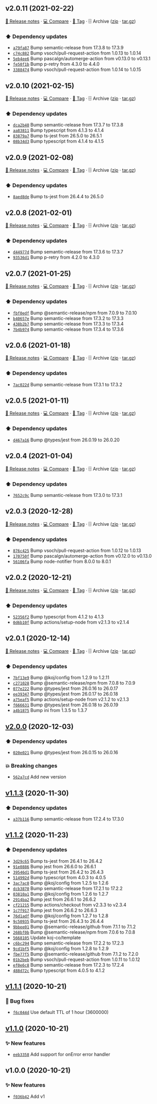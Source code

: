 ## v2.0.11 (2021-02-22)

[📝 Release notes](https://github.com/koj-co/unqueue/releases/tag/v2.0.11) · [💻 Compare](https://github.com/koj-co/unqueue/compare/v2.0.10...v2.0.11) · [🔖 Tag](https://github.com/koj-co/unqueue/tree/v2.0.11) · 🗄️ Archive ([zip](https://github.com/koj-co/unqueue/archive/v2.0.11.zip) · [tar.gz](https://github.com/koj-co/unqueue/archive/v2.0.11.tar.gz))

### ⬆️ Dependency updates

- [`a79fa87`](https://github.com/koj-co/unqueue/commit/a79fa87)  Bump semantic-release from 17.3.8 to 17.3.9
- [`c74c882`](https://github.com/koj-co/unqueue/commit/c74c882)  Bump vsoch/pull-request-action from 1.0.13 to 1.0.14
- [`5eb4ee6`](https://github.com/koj-co/unqueue/commit/5eb4ee6)  Bump pascalgn/automerge-action from v0.13.0 to v0.13.1
- [`fe50f1b`](https://github.com/koj-co/unqueue/commit/fe50f1b)  Bump p-retry from 4.3.0 to 4.4.0
- [`3388474`](https://github.com/koj-co/unqueue/commit/3388474)  Bump vsoch/pull-request-action from 1.0.14 to 1.0.15

## v2.0.10 (2021-02-15)

[📝 Release notes](https://github.com/koj-co/unqueue/releases/tag/v2.0.10) · [💻 Compare](https://github.com/koj-co/unqueue/compare/v2.0.9...v2.0.10) · [🔖 Tag](https://github.com/koj-co/unqueue/tree/v2.0.10) · 🗄️ Archive ([zip](https://github.com/koj-co/unqueue/archive/v2.0.10.zip) · [tar.gz](https://github.com/koj-co/unqueue/archive/v2.0.10.tar.gz))

### ⬆️ Dependency updates

- [`dca2b40`](https://github.com/koj-co/unqueue/commit/dca2b40)  Bump semantic-release from 17.3.7 to 17.3.8
- [`aa83811`](https://github.com/koj-co/unqueue/commit/aa83811)  Bump typescript from 4.1.3 to 4.1.4
- [`83879a7`](https://github.com/koj-co/unqueue/commit/83879a7)  Bump ts-jest from 26.5.0 to 26.5.1
- [`08b34d3`](https://github.com/koj-co/unqueue/commit/08b34d3)  Bump typescript from 4.1.4 to 4.1.5

## v2.0.9 (2021-02-08)

[📝 Release notes](https://github.com/koj-co/unqueue/releases/tag/v2.0.9) · [💻 Compare](https://github.com/koj-co/unqueue/compare/v2.0.8...v2.0.9) · [🔖 Tag](https://github.com/koj-co/unqueue/tree/v2.0.9) · 🗄️ Archive ([zip](https://github.com/koj-co/unqueue/archive/v2.0.9.zip) · [tar.gz](https://github.com/koj-co/unqueue/archive/v2.0.9.tar.gz))

### ⬆️ Dependency updates

- [`8aed8de`](https://github.com/koj-co/unqueue/commit/8aed8de)  Bump ts-jest from 26.4.4 to 26.5.0

## v2.0.8 (2021-02-01)

[📝 Release notes](https://github.com/koj-co/unqueue/releases/tag/v2.0.8) · [💻 Compare](https://github.com/koj-co/unqueue/compare/v2.0.7...v2.0.8) · [🔖 Tag](https://github.com/koj-co/unqueue/tree/v2.0.8) · 🗄️ Archive ([zip](https://github.com/koj-co/unqueue/archive/v2.0.8.zip) · [tar.gz](https://github.com/koj-co/unqueue/archive/v2.0.8.tar.gz))

### ⬆️ Dependency updates

- [`d44977d`](https://github.com/koj-co/unqueue/commit/d44977d)  Bump semantic-release from 17.3.6 to 17.3.7
- [`93536d1`](https://github.com/koj-co/unqueue/commit/93536d1)  Bump p-retry from 4.2.0 to 4.3.0

## v2.0.7 (2021-01-25)

[📝 Release notes](https://github.com/koj-co/unqueue/releases/tag/v2.0.7) · [💻 Compare](https://github.com/koj-co/unqueue/compare/v2.0.6...v2.0.7) · [🔖 Tag](https://github.com/koj-co/unqueue/tree/v2.0.7) · 🗄️ Archive ([zip](https://github.com/koj-co/unqueue/archive/v2.0.7.zip) · [tar.gz](https://github.com/koj-co/unqueue/archive/v2.0.7.tar.gz))

### ⬆️ Dependency updates

- [`fbf0edf`](https://github.com/koj-co/unqueue/commit/fbf0edf)  Bump @semantic-release/npm from 7.0.9 to 7.0.10
- [`b40657e`](https://github.com/koj-co/unqueue/commit/b40657e)  Bump semantic-release from 17.3.2 to 17.3.3
- [`438b2b7`](https://github.com/koj-co/unqueue/commit/438b2b7)  Bump semantic-release from 17.3.3 to 17.3.4
- [`7b4b974`](https://github.com/koj-co/unqueue/commit/7b4b974)  Bump semantic-release from 17.3.4 to 17.3.6

## v2.0.6 (2021-01-18)

[📝 Release notes](https://github.com/koj-co/unqueue/releases/tag/v2.0.6) · [💻 Compare](https://github.com/koj-co/unqueue/compare/v2.0.5...v2.0.6) · [🔖 Tag](https://github.com/koj-co/unqueue/tree/v2.0.6) · 🗄️ Archive ([zip](https://github.com/koj-co/unqueue/archive/v2.0.6.zip) · [tar.gz](https://github.com/koj-co/unqueue/archive/v2.0.6.tar.gz))

### ⬆️ Dependency updates

- [`7ac022d`](https://github.com/koj-co/unqueue/commit/7ac022d)  Bump semantic-release from 17.3.1 to 17.3.2

## v2.0.5 (2021-01-11)

[📝 Release notes](https://github.com/koj-co/unqueue/releases/tag/v2.0.5) · [💻 Compare](https://github.com/koj-co/unqueue/compare/v2.0.4...v2.0.5) · [🔖 Tag](https://github.com/koj-co/unqueue/tree/v2.0.5) · 🗄️ Archive ([zip](https://github.com/koj-co/unqueue/archive/v2.0.5.zip) · [tar.gz](https://github.com/koj-co/unqueue/archive/v2.0.5.tar.gz))

### ⬆️ Dependency updates

- [`d467a16`](https://github.com/koj-co/unqueue/commit/d467a16)  Bump @types/jest from 26.0.19 to 26.0.20

## v2.0.4 (2021-01-04)

[📝 Release notes](https://github.com/koj-co/unqueue/releases/tag/v2.0.4) · [💻 Compare](https://github.com/koj-co/unqueue/compare/v2.0.3...v2.0.4) · [🔖 Tag](https://github.com/koj-co/unqueue/tree/v2.0.4) · 🗄️ Archive ([zip](https://github.com/koj-co/unqueue/archive/v2.0.4.zip) · [tar.gz](https://github.com/koj-co/unqueue/archive/v2.0.4.tar.gz))

### ⬆️ Dependency updates

- [`7652c9c`](https://github.com/koj-co/unqueue/commit/7652c9c)  Bump semantic-release from 17.3.0 to 17.3.1

## v2.0.3 (2020-12-28)

[📝 Release notes](https://github.com/koj-co/unqueue/releases/tag/v2.0.3) · [💻 Compare](https://github.com/koj-co/unqueue/compare/v2.0.2...v2.0.3) · [🔖 Tag](https://github.com/koj-co/unqueue/tree/v2.0.3) · 🗄️ Archive ([zip](https://github.com/koj-co/unqueue/archive/v2.0.3.zip) · [tar.gz](https://github.com/koj-co/unqueue/archive/v2.0.3.tar.gz))

### ⬆️ Dependency updates

- [`876c425`](https://github.com/koj-co/unqueue/commit/876c425)  Bump vsoch/pull-request-action from 1.0.12 to 1.0.13
- [`170750f`](https://github.com/koj-co/unqueue/commit/170750f)  Bump pascalgn/automerge-action from v0.12.0 to v0.13.0
- [`56106fa`](https://github.com/koj-co/unqueue/commit/56106fa)  Bump node-notifier from 8.0.0 to 8.0.1

## v2.0.2 (2020-12-21)

[📝 Release notes](https://github.com/koj-co/unqueue/releases/tag/v2.0.2) · [💻 Compare](https://github.com/koj-co/unqueue/compare/v2.0.1...v2.0.2) · [🔖 Tag](https://github.com/koj-co/unqueue/tree/v2.0.2) · 🗄️ Archive ([zip](https://github.com/koj-co/unqueue/archive/v2.0.2.zip) · [tar.gz](https://github.com/koj-co/unqueue/archive/v2.0.2.tar.gz))

### ⬆️ Dependency updates

- [`52356f2`](https://github.com/koj-co/unqueue/commit/52356f2)  Bump typescript from 4.1.2 to 4.1.3
- [`0d6b10f`](https://github.com/koj-co/unqueue/commit/0d6b10f)  Bump actions/setup-node from v2.1.3 to v2.1.4

## v2.0.1 (2020-12-14)

[📝 Release notes](https://github.com/koj-co/unqueue/releases/tag/v2.0.1) · [💻 Compare](https://github.com/koj-co/unqueue/compare/v2.0.0...v2.0.1) · [🔖 Tag](https://github.com/koj-co/unqueue/tree/v2.0.1) · 🗄️ Archive ([zip](https://github.com/koj-co/unqueue/archive/v2.0.1.zip) · [tar.gz](https://github.com/koj-co/unqueue/archive/v2.0.1.tar.gz))

### ⬆️ Dependency updates

- [`7bf13e9`](https://github.com/koj-co/unqueue/commit/7bf13e9)  Bump @koj/config from 1.2.9 to 1.2.11
- [`c271028`](https://github.com/koj-co/unqueue/commit/c271028)  Bump @semantic-release/npm from 7.0.8 to 7.0.9
- [`077e222`](https://github.com/koj-co/unqueue/commit/077e222)  Bump @types/jest from 26.0.16 to 26.0.17
- [`ee39347`](https://github.com/koj-co/unqueue/commit/ee39347)  Bump @types/jest from 26.0.17 to 26.0.18
- [`a75eaf5`](https://github.com/koj-co/unqueue/commit/a75eaf5)  Bump actions/setup-node from v2.1.2 to v2.1.3
- [`f666631`](https://github.com/koj-co/unqueue/commit/f666631)  Bump @types/jest from 26.0.18 to 26.0.19
- [`a4b1875`](https://github.com/koj-co/unqueue/commit/a4b1875)  Bump ini from 1.3.5 to 1.3.7

## [v2.0.0](https://github.com/koj-co/unqueue/compare/v1.1.3...v2.0.0) (2020-12-03)

### ⬆️ Dependency updates

- [`020e021`](https://github.com/koj-co/unqueue/commit/020e021)  Bump @types/jest from 26.0.15 to 26.0.16

### 💥 Breaking changes

- [`562a7cd`](https://github.com/koj-co/unqueue/commit/562a7cd)  Add new version

## [v1.1.3](https://github.com/koj-co/unqueue/compare/v1.1.2...v1.1.3) (2020-11-30)

### ⬆️ Dependency updates

- [`a37b116`](https://github.com/koj-co/unqueue/commit/a37b116)  Bump semantic-release from 17.2.4 to 17.3.0

## [v1.1.2](https://github.com/koj-co/unqueue/compare/v1.1.1...v1.1.2) (2020-11-23)

### ⬆️ Dependency updates

- [`3d29c65`](https://github.com/koj-co/unqueue/commit/3d29c65)  Bump ts-jest from 26.4.1 to 26.4.2
- [`91e0886`](https://github.com/koj-co/unqueue/commit/91e0886)  Bump jest from 26.6.0 to 26.6.1
- [`39546d1`](https://github.com/koj-co/unqueue/commit/39546d1)  Bump ts-jest from 26.4.2 to 26.4.3
- [`514992d`](https://github.com/koj-co/unqueue/commit/514992d)  Bump typescript from 4.0.3 to 4.0.5
- [`3ac7ac0`](https://github.com/koj-co/unqueue/commit/3ac7ac0)  Bump @koj/config from 1.2.5 to 1.2.6
- [`dcb3870`](https://github.com/koj-co/unqueue/commit/dcb3870)  Bump semantic-release from 17.2.1 to 17.2.2
- [`03810a1`](https://github.com/koj-co/unqueue/commit/03810a1)  Bump @koj/config from 1.2.6 to 1.2.7
- [`2914ba2`](https://github.com/koj-co/unqueue/commit/2914ba2)  Bump jest from 26.6.1 to 26.6.2
- [`cf21215`](https://github.com/koj-co/unqueue/commit/cf21215)  Bump actions/checkout from v2.3.3 to v2.3.4
- [`1c7f917`](https://github.com/koj-co/unqueue/commit/1c7f917)  Bump jest from 26.6.2 to 26.6.3
- [`76d1adf`](https://github.com/koj-co/unqueue/commit/76d1adf)  Bump @koj/config from 1.2.7 to 1.2.8
- [`9c50935`](https://github.com/koj-co/unqueue/commit/9c50935)  Bump ts-jest from 26.4.3 to 26.4.4
- [`9bbee01`](https://github.com/koj-co/unqueue/commit/9bbee01)  Bump @semantic-release/github from 7.1.1 to 7.1.2
- [`268bf0b`](https://github.com/koj-co/unqueue/commit/268bf0b)  Bump @semantic-release/npm from 7.0.6 to 7.0.8
- [`5668105`](https://github.com/koj-co/unqueue/commit/5668105)  Update koj-co/template
- [`c6bc294`](https://github.com/koj-co/unqueue/commit/c6bc294)  Bump semantic-release from 17.2.2 to 17.2.3
- [`9cd1bf5`](https://github.com/koj-co/unqueue/commit/9cd1bf5)  Bump @koj/config from 1.2.8 to 1.2.9
- [`fbe77f5`](https://github.com/koj-co/unqueue/commit/fbe77f5)  Bump @semantic-release/github from 7.1.2 to 7.2.0
- [`01b2beb`](https://github.com/koj-co/unqueue/commit/01b2beb)  Bump vsoch/pull-request-action from 1.0.11 to 1.0.12
- [`ef0e6c8`](https://github.com/koj-co/unqueue/commit/ef0e6c8)  Bump semantic-release from 17.2.3 to 17.2.4
- [`488d72c`](https://github.com/koj-co/unqueue/commit/488d72c)  Bump typescript from 4.0.5 to 4.1.2

## [v1.1.1](https://github.com/koj-co/unqueue/compare/v1.1.0...v1.1.1) (2020-10-21)

### 🐛 Bug fixes

- [`f6c044d`](https://github.com/koj-co/unqueue/commit/f6c044d)  Use default TTL of 1 hour (3600000)

## [v1.1.0](https://github.com/koj-co/unqueue/compare/v1.0.0...v1.1.0) (2020-10-21)

### ✨ New features

- [`eeb3358`](https://github.com/koj-co/unqueue/commit/eeb3358)  Add support for onError error handler

## v1.0.0 (2020-10-21)

### ✨ New features

- [`f036b42`](https://github.com/koj-co/unqueue/commit/f036b42)  Add v1
